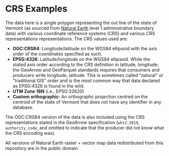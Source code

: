 
# CRS Examples

The data here is a single polygon representing the out line of the state of Vermont (as sourced from [Natural Earth](https://www.naturalearthdata.com/) level 1 administrative boundary data) with various coordinate reference systems (CRS) and various CRS representations representations. The CRS values used are:

- **OGC:CRS84**: Longitude/latitude on the WGS84 ellipsoid with the axis order of the coordinates specified as such.
- **EPSG:4326**: Latitude/longitude on the WGS84 ellipsoid. While the stated axis order according to the CRS definition in latitude, longitude; the GeoArrow and GeoParquet standards requires that consumers and producers write longitude, latitude. This is sometimes called "natural" or "traditional GIS" order and is the most common way that data declared as EPSG:4326 is found in the wild.
- **UTM Zone 18N** (i.e., EPSG:32620)
- **Custom orthographic**: An orthographc projection centred on the centroid of the state of Vermont that does not have any identifier in any database.

The OGC:CRS84 version of the data is also included using the CRS representations stated in the GeoArrow specification (`wkt2:2019`, `authority_code`, and omitted to indicate that the producer did not know what the CRS encoding was).

All versions of Natural Earth raster + vector map data redistributed from this repository are in the public domain.

<!-- begin file listing -->
